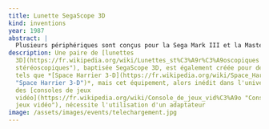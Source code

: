 ```yaml
---
title: Lunette SegaScope 3D
kind: inventions
year: 1987
abstract: |
  Plusieurs périphériques sont conçus pour la Sega Mark III et la Master System.
description: Une paire de [lunettes
  3D](https://fr.wikipedia.org/wiki/Lunettes_st%C3%A9r%C3%A9oscopiques "Lunettes
  stéréoscopiques"), baptisée SegaScope 3D, est également créée pour des jeux
  tels que *[Space Harrier 3-D](https://fr.wikipedia.org/wiki/Space_Harrier_3-D
  "Space Harrier 3-D")*, mais cet équipement, alors inédit dans l'univers
  des [consoles de jeux
  vidéo](https://fr.wikipedia.org/wiki/Console_de_jeux_vid%C3%A9o "Console de
  jeux vidéo"), nécessite l'utilisation d'un adaptateur
image: /assets/images/events/telechargement.jpg
---
```

